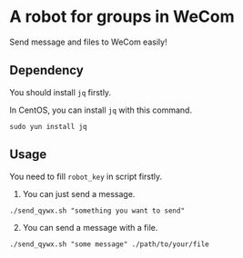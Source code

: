 # A robot for groups in WeCom

Send message and files to WeCom easily!

## Dependency

You should install `jq` firstly.

In CentOS, you can install `jq` with this command.

```
sudo yun install jq
```

## Usage

You need to fill `robot_key` in script firstly.

1. You can just send a message.

```
./send_qywx.sh "something you want to send"
```

2. You can send a message with a file.

```
./send_qywx.sh "some message" ./path/to/your/file
```